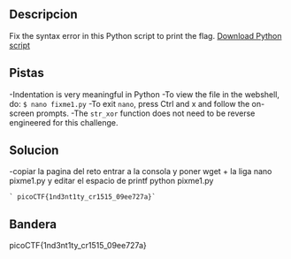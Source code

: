 ## Descripcion
Fix the syntax error in this Python script to print the flag. [Download Python script](https://artifacts.picoctf.net/c/26/fixme1.py)

## Pistas
-Indentation is very meaningful in Python
-To view the file in the webshell, do: `$ nano fixme1.py`
-To exit `nano`, press Ctrl and x and follow the on-screen prompts.
-The `str_xor` function does not need to be reverse engineered for this challenge.

## Solucion
-copiar la pagina del reto
entrar a la consola y poner wget + la liga
nano pixme1.py y editar el espacio de printf
python pixme1.py 
```
` picoCTF{1nd3nt1ty_cr1515_09ee727a}`
```

## Bandera
 picoCTF{1nd3nt1ty_cr1515_09ee727a}

